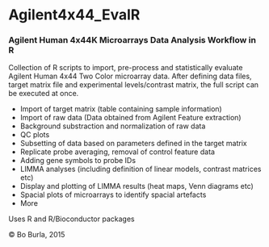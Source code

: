 # Agilent4x44_EvalR
### Agilent Human 4x44K Microarrays Data Analysis Workflow in R


Collection of R scripts to import, pre-process and statistically evaluate Agilent Human 4x44 Two Color microarray data. After defining data files, target matrix file and experimental levels/contrast matrix, the full script can be executed at once.
  

  - Import of target matrix (table containing sample information)
  - Import of raw data (Data obtained from Agilent Feature extraction)
  - Background substraction and normalization of raw data
  - QC plots
  - Subsetting of data based on parameters defined in the target matrix
  - Replicate probe averaging, removal of control feature data
  - Adding gene symbols to probe IDs
  - LIMMA analyses (including definition of linear models, contrast matrices etc)
  - Display and plotting of LIMMA results (heat maps, Venn diagrams etc)
  - Spacial plots of microarrays to identify spacial artefacts
  - More

Uses R and R/Bioconductor packages  

© Bo Burla, 2015
